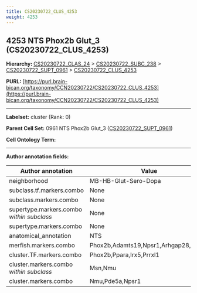 ```yaml
---
title: CS20230722_CLUS_4253
weight: 4253
---
```

## 4253 NTS Phox2b Glut_3 (CS20230722_CLUS_4253)
<b>Hierarchy: </b>
[CS20230722_CLAS_24](../CS20230722_CLAS_24) >
[CS20230722_SUBC_238](../CS20230722_SUBC_238) >
[CS20230722_SUPT_0961](../CS20230722_SUPT_0961) >
[CS20230722_CLUS_4253](../CS20230722_CLUS_4253)

**PURL:** [https://purl.brain-bican.org/taxonomy/CCN20230722/CS20230722_CLUS_4253](https://purl.brain-bican.org/taxonomy/CCN20230722/CS20230722_CLUS_4253)

---


**Labelset:** cluster (Rank: 0)

**Parent Cell Set:** 0961 NTS Phox2b Glut_3 ([CS20230722_SUPT_0961](../CS20230722_SUPT_0961))



**Cell Ontology Term:** 

[MARKER GENES.]: #


---

[TRANSFERRED ANNOTATIONS.]: #


[AUTHOR ANNOTATION FIELDS.]: #


**Author annotation fields:**

| Author annotation | Value |
|-------------------|-------|
|neighborhood|MB-HB-Glut-Sero-Dopa|
|subclass.tf.markers.combo|None|
|subclass.markers.combo|None|
|supertype.markers.combo _within subclass_|None|
|supertype.markers.combo|None|
|anatomical_annotation|NTS|
|merfish.markers.combo|Phox2b,Adamts19,Npsr1,Arhgap28,Kcnh8|
|cluster.TF.markers.combo|Phox2b,Ppara,Irx5,Prrxl1|
|cluster.markers.combo _within subclass_|Msn,Nmu|
|cluster.markers.combo|Nmu,Pde5a,Npsr1|
